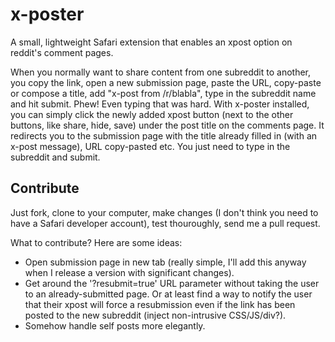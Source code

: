 x-poster
========
A small, lightweight Safari extension that enables an xpost option on reddit's comment pages.

When you normally want to share content from one subreddit to another, you copy the link, open a new submission page, paste the URL, copy-paste or compose a title, add "x-post from /r/blabla", type in the subreddit name and hit submit. Phew! Even typing that was hard. With x-poster installed, you can simply click the newly added xpost button (next to the other buttons, like share, hide, save) under the post title on the comments page. It redirects you to the submission page with the title already filled in (with an x-post message), URL copy-pasted etc. You just need to type in the subreddit and submit.

Contribute
----------
Just fork, clone to your computer, make changes (I don't think you need to have a Safari developer account), test thouroughly, send me a pull request.

What to contribute? Here are some ideas:
* Open submission page in new tab (really simple, I'll add this anyway when I release a version with significant changes).
* Get around the '?resubmit=true' URL parameter without taking the user to an already-submitted page. Or at least find a way to notify the user that their xpost will force a resubmission even if the link has been posted to the new subreddit (inject non-intrusive CSS/JS/div?).
* Somehow handle self posts more elegantly.